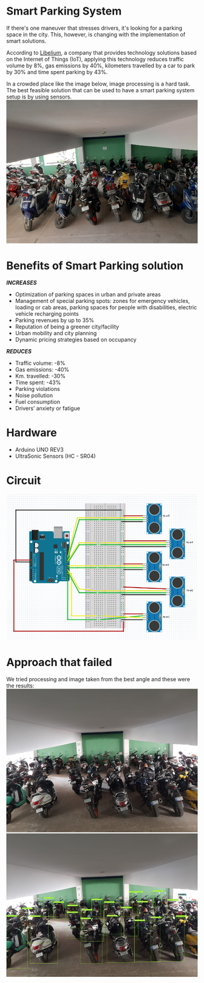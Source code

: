 # Smart Parking System
If there's one maneuver that stresses drivers, it's looking for a parking space in the city. This, however, is changing with the implementation of smart solutions.

According to [Libelium](https://www.libelium.com/iot-solutions/smart-parking/), a company that provides technology solutions based on the Internet of Things (IoT), applying this technology reduces traffic volume by 8%, gas emissions by 40%, kilometers travelled by a car to park by 30% and time spent parking by 43%.

In a crowded place like the image below, image processing is a hard task. The best feasible solution that can be used to have a smart parking system setup is by using sensors.
![image](https://github.com/rahulrao9/34_LotLurkers/blob/main/view.png)

# Benefits of Smart Parking solution
***INCREASES***
* Optimization of parking spaces in urban and private areas
* Management of special parking spots: zones for emergency vehicles, loading or cab areas, parking spaces for people with disabilities, electric vehicle recharging points
* Parking revenues by up to 35%
* Reputation of being a greener city/facility
* Urban mobility and city planning
* Dynamic pricing strategies based on occupancy

***REDUCES***
* Traffic volume: -8%
* Gas emissions: -40%
* Km. travelled: -30%
* Time spent: -43%
* Parking violations
* Noise pollution
* Fuel consumption
* Drivers’ anxiety or fatigue

# Hardware
* Arduino UNO REV3
* UltraSonic Sensors (HC - SR04)

# Circuit
![image](https://github.com/rahulrao9/34_LotLurkers/blob/main/circuit.png)

# Approach that failed
We tried processing and image taken from the best angle and these were the results:
![image](https://github.com/rahulrao9/34_LotLurkers/blob/main/test_3.png)
![image](https://github.com/rahulrao9/34_LotLurkers/blob/main/res_3.png)
